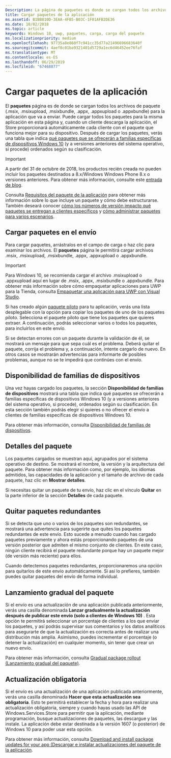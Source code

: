 ```yaml
---
Description: La página de paquetes es donde se cargan todos los archivos de paquete (.appxupload, .appx, .appxbundle o .xap) de la aplicación que va a enviar.
title: Cargar paquetes de la aplicación
ms.assetid: B1BB810D-3EAA-4FB5-B03C-1F01AFB2DE36
ms.date: 10/02/2018
ms.topic: article
keywords: Windows 10, uwp, paquetes, carga, carga del paquete
ms.localizationpriority: medium
ms.openlocfilehash: 97735a8e860f7c941cc35d77a21496696683640f
ms.sourcegitcommit: 4aef8c01ba9321401d5729a1ec6d46452ee76faf
ms.translationtype: MT
ms.contentlocale: es-ES
ms.lasthandoff: 06/29/2019
ms.locfileid: "67468877"
---
```

# <a name="upload-app-packages"></a>Cargar paquetes de la aplicación

El **paquetes** página es de donde se cargan todos los archivos de paquete (.msix, .msixupload, .msixbundle, .appx, .appxupload o .appxbundle) para la aplicación que va a enviar. Puede cargar todos los paquetes para la misma aplicación en esta página y, cuando un cliente descarga la aplicación, el Store proporcionará automáticamente cada cliente con el paquete que funciona mejor para su dispositivo. Después de cargar los paquetes, verás una tabla que indica [qué paquetes que se ofrecerán a familias específicas de dispositivos Windows 10](#device-family-availability) (y a versiones anteriores del sistema operativo, si procede) ordenados según su clasificación.

> [!IMPORTANT]
> A partir del 31 de octubre de 2018, los productos recién creada no pueden incluir los paquetes destinados a 8.x/Windows Windows Phone 8.x o versiones anteriores. Para obtener más información, consulte este [entrada de blog](https://blogs.windows.com/windowsdeveloper/2018/08/20/important-dates-regarding-apps-with-windows-phone-8-x-and-earlier-and-windows-8-8-1-packages-submitted-to-microsoft-store).

Consulta [Requisitos del paquete de la aplicación](app-package-requirements.md) para obtener más información sobre lo que incluye un paquete y cómo debe estructurarse. También deseará conocer [cómo los números de versión impacto qué paquetes se entregan a clientes específicos](package-version-numbering.md) y [cómo administrar paquetes para varios escenarios](guidance-for-app-package-management.md).


## <a name="uploading-packages-to-your-submission"></a>Cargar paquetes en el envío

Para cargar paquetes, arrástralos en el campo de carga o haz clic para examinar los archivos. El **paquetes** página le permitirá cargar archivos .msix, .msixupload, .msixbundle, .appx, .appxupload o .appxbundle.

> [!IMPORTANT]
> Para Windows 10, se recomienda cargar el archivo .msixupload o .appxupload aquí en lugar de .msix, .appx, .msixbundle o .appxbundle.  Para obtener más información sobre cómo empaquetar aplicaciones para UWP para la Tienda, consulta [Empaquetar una aplicación para UWP con Visual Studio](../packaging/packaging-uwp-apps.md).

Si has creado algún [paquete piloto](package-flights.md) para tu aplicación, verás una lista desplegable con la opción para copiar los paquetes de uno de los paquetes piloto. Selecciona el paquete piloto que tiene los paquetes que quieres extraer. A continuación, podrás seleccionar varios o todos los paquetes, para incluirlos en este envío.

Si se detectan errores con un paquete durante la validación de él, se mostrará un mensaje para que sepa cuál es el problema. Deberá quitar el paquete, corrija el problema y, a continuación, intente cargarlo de nuevo. En otros casos se mostrarán advertencias para informarte de posibles problemas, aunque no se te impedirá que continúes con el envío.


## <a name="device-family-availability"></a>Disponibilidad de familias de dispositivos

Una vez hayas cargado los paquetes, la sección **Disponibilidad de familias de dispositivos** mostrará una tabla que indica qué paquetes se ofrecerán a familias específicas de dispositivos Windows 10 (y a versiones anteriores del sistema operativo, si procede), ordenados según su clasificación. En esta sección también podrás elegir si quieres o no ofrecer el envío a clientes de familias específicas de dispositivos Windows 10.

Para obtener más información, consulta [Disponibilidad de familias de dispositivos](device-family-availability.md).


## <a name="package-details"></a>Detalles del paquete

Los paquetes cargados se muestran aquí, agrupados por el sistema operativo de destino. Se mostrará el nombre, la versión y la arquitectura del paquete. Para obtener más información como, por ejemplo, los idiomas admitidos, las capacidades de la aplicación y el tamaño de archivo de cada paquete, haz clic en **Mostrar detalles**.

Si necesitas quitar un paquete de tu envío, haz clic en el vínculo **Quitar** en la parte inferior de la sección **Detalles** de cada paquete.


## <a name="removing-redundant-packages"></a>Quitar paquetes redundantes

Si se detecta que uno o varios de los paquetes son redundantes, se mostrará una advertencia para sugerirte que quites los paquetes redundantes de este envío. Esto sucede a menudo cuando has cargado paquetes previamente y ahora estás proporcionando paquetes de una versión posterior que admiten el mismo conjunto de clientes. En este caso, ningún cliente recibirá el paquete redundante porque hay un paquete mejor (de versión más reciente) para ellos.

Cuando detectemos paquetes redundantes, proporcionaremos una opción para quitarlos de este envío automáticamente. Si así lo prefieres, también puedes quitar paquetes del envío de forma individual.


## <a name="gradual-package-rollout"></a>Lanzamiento gradual del paquete

Si el envío es una actualización de una aplicación publicada anteriormente, verás una casilla denominada **Lanzar gradualmente la actualización después de publicar este envío (solo a clientes de Windows 10)** . Esta opción te permitirá seleccionar un porcentaje de clientes a los que enviar los paquetes, y así podrás supervisar sus comentarios y los datos analíticos para asegurarte de que la actualización es correcta antes de realizar una distribución más amplia. Asimismo, puedes incrementar el porcentaje (o detener la actualización) en cualquier momento, sin tener que crear un nuevo envío. 

Para obtener más información, consulta [Gradual package rollout (Lanzamiento gradual del paquete)](gradual-package-rollout.md).


## <a name="mandatory-update"></a>Actualización obligatoria

Si el envío es una actualización de una aplicación publicada anteriormente, verás una casilla denominada **Hacer que esta actualización sea obligatoria**. Esto te permitirá establecer la fecha y hora para realizar una actualización obligatoria, siempre y cuando hayas usado las API de Windows.Services.Store para permitir que la aplicación, mediante programación, busque actualizaciones de paquetes, las descargue y las instale. La aplicación debe estar destinada a la versión 1607 (o posterior) de Windows 10 para poder usar esta opción.

Para obtener más información, consulta [Download and install package updates for your app (Descargar e instalar actualizaciones del paquete de la aplicación](../packaging/self-install-package-updates.md).

 




